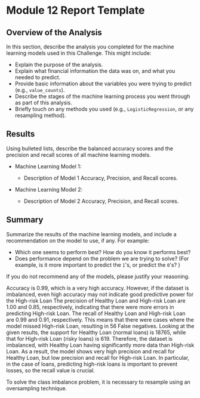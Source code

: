 # Module 12 Report Template

## Overview of the Analysis

In this section, describe the analysis you completed for the machine learning models used in this Challenge. This might include:

* Explain the purpose of the analysis.
* Explain what financial information the data was on, and what you needed to predict.
* Provide basic information about the variables you were trying to predict (e.g., `value_counts`).
* Describe the stages of the machine learning process you went through as part of this analysis.
* Briefly touch on any methods you used (e.g., `LogisticRegression`, or any resampling method).

## Results

Using bulleted lists, describe the balanced accuracy scores and the precision and recall scores of all machine learning models.

* Machine Learning Model 1:
  * Description of Model 1 Accuracy, Precision, and Recall scores.



* Machine Learning Model 2:
  * Description of Model 2 Accuracy, Precision, and Recall scores.

## Summary

Summarize the results of the machine learning models, and include a recommendation on the model to use, if any. For example:
* Which one seems to perform best? How do you know it performs best?
* Does performance depend on the problem we are trying to solve? (For example, is it more important to predict the `1`'s, or predict the `0`'s? )

If you do not recommend any of the models, please justify your reasoning.

Accuracy is 0.99, which is a very high accuracy. However, if the dataset is imbalanced, even high accuracy may not indicate good predictive power for the High-risk Loan
The precision of Healthy Loan and High-risk Loan are 1.00 and 0.85, respectively, indicating that there were more errors in predicting High-risk Loan.
The recall of Healthy Loan and High-risk Loan are 0.99 and 0.91, respectively. This means that there were cases where the model missed High-risk Loan, resulting in 56 False negatives.
Looking at the given results, the support for Healthy Loan (normal loans) is 18765, while that for High-risk Loan (risky loans) is 619. Therefore, the dataset is imbalanced, with Healthy Loan having significantly more data than High-risk Loan. As a result, the model shows very high precision and recall for Healthy Loan, but low precision and recall for High-risk Loan.
In particular, in the case of loans, predicting high-risk loans is important to prevent losses, so the recall value is crucial.


To solve the class imbalance problem, it is necessary to resample using an oversampling technique.
